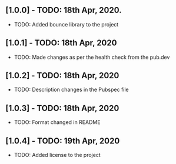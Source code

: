 ## [1.0.0] - TODO: 18th Apr, 2020.

* TODO: Added bounce library to the project

## [1.0.1] - TODO: 18th Apr, 2020

* TODO: Made changes as per the health check from the pub.dev

## [1.0.2] - TODO: 18th Apr, 2020

* TODO: Description changes in the Pubspec file

## [1.0.3] - TODO: 18th Apr, 2020

* TODO: Format changed in README

## [1.0.4] - TODO: 19th Apr, 2020

* TODO: Added license to the project
